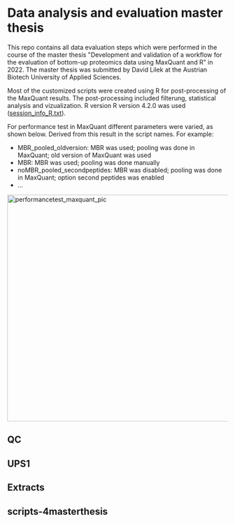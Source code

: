 # Data analysis and evaluation master thesis

This repo contains all data evaluation steps which were performed in the course of the master thesis "Development and validation of a workflow for the evaluation of bottom-up
proteomics data using MaxQuant and R" in 2022. The master thesis was submitted by David Lilek at the Austrian Biotech University of Applied Sciences.

Most of the customized scripts were created using R for post-processing of the MaxQuant results. The post-processing included filterung, statistical analysis and vizualization.
R version R version 4.2.0 was used ([session_info_R.txt](https://github.com/davidlilek/evaluation_masterthesis/files/9149696/session_info_R.txt)).

For performance test in MaxQuant different parameters were varied, as shown below. Derived from this result in the script names. For example:

* MBR_pooled_oldversion: MBR was used; pooling was done in MaxQuant; old version of MaxQuant was used
* MBR: MBR was used; pooling was done manually
* noMBR_pooled_secondpeptides: MBR was disabled; pooling was done in MaxQuant; option second peptides was enabled
* ...

<img width="517" alt="performancetest_maxquant_pic" src="https://user-images.githubusercontent.com/60740660/179982995-e85ee211-f597-4a03-9692-1d3d102398fa.png">


## QC

## UPS1

## Extracts

## scripts-4masterthesis




